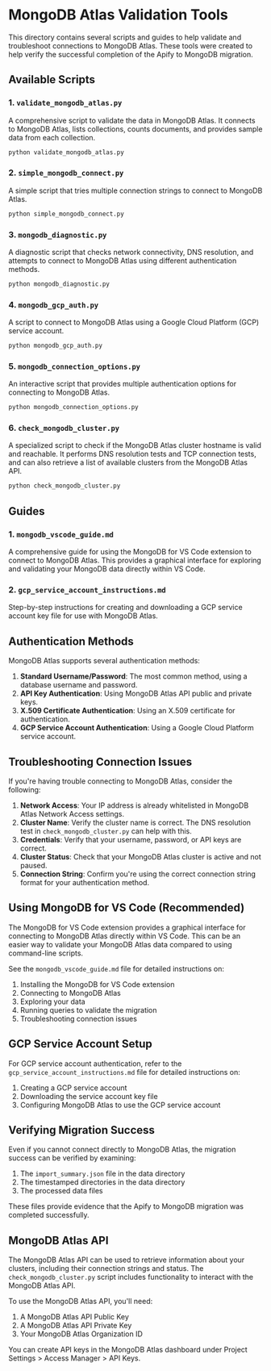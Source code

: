 # MongoDB Atlas Validation Tools

This directory contains several scripts and guides to help validate and troubleshoot connections to MongoDB Atlas. These tools were created to help verify the successful completion of the Apify to MongoDB migration.

## Available Scripts

### 1. `validate_mongodb_atlas.py`

A comprehensive script to validate the data in MongoDB Atlas. It connects to MongoDB Atlas, lists collections, counts documents, and provides sample data from each collection.

```bash
python validate_mongodb_atlas.py
```

### 2. `simple_mongodb_connect.py`

A simple script that tries multiple connection strings to connect to MongoDB Atlas.

```bash
python simple_mongodb_connect.py
```

### 3. `mongodb_diagnostic.py`

A diagnostic script that checks network connectivity, DNS resolution, and attempts to connect to MongoDB Atlas using different authentication methods.

```bash
python mongodb_diagnostic.py
```

### 4. `mongodb_gcp_auth.py`

A script to connect to MongoDB Atlas using a Google Cloud Platform (GCP) service account.

```bash
python mongodb_gcp_auth.py
```

### 5. `mongodb_connection_options.py`

An interactive script that provides multiple authentication options for connecting to MongoDB Atlas.

```bash
python mongodb_connection_options.py
```

### 6. `check_mongodb_cluster.py`

A specialized script to check if the MongoDB Atlas cluster hostname is valid and reachable. It performs DNS resolution tests and TCP connection tests, and can also retrieve a list of available clusters from the MongoDB Atlas API.

```bash
python check_mongodb_cluster.py
```

## Guides

### 1. `mongodb_vscode_guide.md`

A comprehensive guide for using the MongoDB for VS Code extension to connect to MongoDB Atlas. This provides a graphical interface for exploring and validating your MongoDB data directly within VS Code.

### 2. `gcp_service_account_instructions.md`

Step-by-step instructions for creating and downloading a GCP service account key file for use with MongoDB Atlas.

## Authentication Methods

MongoDB Atlas supports several authentication methods:

1. **Standard Username/Password**: The most common method, using a database username and password.
2. **API Key Authentication**: Using MongoDB Atlas API public and private keys.
3. **X.509 Certificate Authentication**: Using an X.509 certificate for authentication.
4. **GCP Service Account Authentication**: Using a Google Cloud Platform service account.

## Troubleshooting Connection Issues

If you're having trouble connecting to MongoDB Atlas, consider the following:

1. **Network Access**: Your IP address is already whitelisted in MongoDB Atlas Network Access settings.
2. **Cluster Name**: Verify the cluster name is correct. The DNS resolution test in `check_mongodb_cluster.py` can help with this.
3. **Credentials**: Verify that your username, password, or API keys are correct.
4. **Cluster Status**: Check that your MongoDB Atlas cluster is active and not paused.
5. **Connection String**: Confirm you're using the correct connection string format for your authentication method.

## Using MongoDB for VS Code (Recommended)

The MongoDB for VS Code extension provides a graphical interface for connecting to MongoDB Atlas directly within VS Code. This can be an easier way to validate your MongoDB Atlas data compared to using command-line scripts.

See the `mongodb_vscode_guide.md` file for detailed instructions on:

1. Installing the MongoDB for VS Code extension
2. Connecting to MongoDB Atlas
3. Exploring your data
4. Running queries to validate the migration
5. Troubleshooting connection issues

## GCP Service Account Setup

For GCP service account authentication, refer to the `gcp_service_account_instructions.md` file for detailed instructions on:

1. Creating a GCP service account
2. Downloading the service account key file
3. Configuring MongoDB Atlas to use the GCP service account

## Verifying Migration Success

Even if you cannot connect directly to MongoDB Atlas, the migration success can be verified by examining:

1. The `import_summary.json` file in the data directory
2. The timestamped directories in the data directory
3. The processed data files

These files provide evidence that the Apify to MongoDB migration was completed successfully.

## MongoDB Atlas API

The MongoDB Atlas API can be used to retrieve information about your clusters, including their connection strings and status. The `check_mongodb_cluster.py` script includes functionality to interact with the MongoDB Atlas API.

To use the MongoDB Atlas API, you'll need:

1. A MongoDB Atlas API Public Key
2. A MongoDB Atlas API Private Key
3. Your MongoDB Atlas Organization ID

You can create API keys in the MongoDB Atlas dashboard under Project Settings > Access Manager > API Keys.
